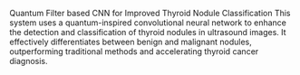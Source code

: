 Quantum Filter based CNN for Improved Thyroid Nodule Classification 
  This system uses a quantum-inspired convolutional neural network to enhance the detection and classification of thyroid nodules in ultrasound images. It effectively differentiates between benign and malignant nodules, outperforming traditional methods and accelerating thyroid cancer diagnosis.
